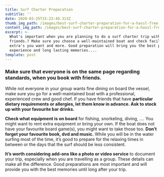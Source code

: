 ```yaml
---
title: Surf Charter Preparation
subtitle: ''
date: 2020-03-25T15:23:49.313Z
thumb_img_path: /images/best-surf-charter-preparation-for-a-hassl-free-trip.jpg
content_img_path: /images/best-surf-charter-preparation-for-a-hassl-free-trip.jpg
excerpt: >-
  What's important when you are planning to do a surf charter trip with your
  friends.? Make sure you choose a well-maintained boat and check facilities,
  extra's you want and more. Good preparation will bring you the best possible
  experience and long lasting memories....
template: post
---
```

### Make sure that everyone is on the same page regarding standards, when you book with friends.

While not everyone in your group wants fine dining on board the vessel, make sure you go for a well-maintained boat with a professional, experienced crew and good chef. If you have friends that have **particular dietary requirements or allergies, let them know in advance. Ask to stock up with your favourite bar drinks.**

**Check what equipment is on board** for fishing, snorkeling, diving, …. You might want to rent extra equipment or bring your own. If the boat does not have your favourite board game(s), you might want to take those too. **Don’t forget your favourite book, dvd and music.** While you will be in the water surfing most of the time, it’s good to prepare for the relaxing times in between or the days that the surf should be less consistent.

**It’s worth considering add-ons like a photo or video service** to document your trip, especially when you are travelling as a group. These details can make all the difference. Good preparations are most important and will provide you with the best memories until long after your trip.